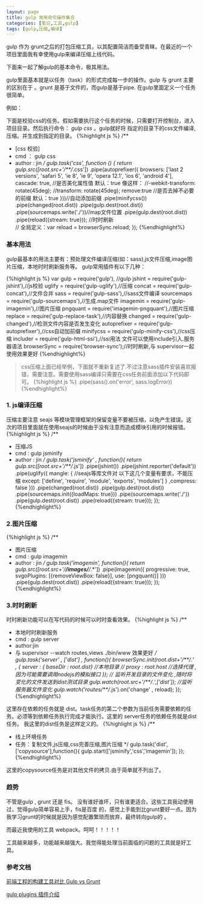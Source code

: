 ```yaml
---
layout: page
title: gulp 常用命令操作集合
categories: [笔记,工具,gulp]
tags: [gulp,压缩,编译]
---
```


gulp 作为 grunt之后的打包压缩工具，以其配置简洁而备受青睐。在最近的一个项目里面我有幸使用gulp来编译压缩上线代码。

下面来一起了解gulp的基本命令，极其用法。

gulp里面基本就是以任务（task）的形式完成每一步的操作。gulp 与 grunt 主要的区别在于 。grunt 是基于文件的，而gulp是基于pipe.
在gulp里面定义一个任务很简单。

例如：

下面是校验css的任务。假如需要执行这个任务的时候，只需要打开控制台，进入项目目录。然后执行命令： *gulp css* 。gulp就好将
指定的目录下的css文件编译,压缩。并生成到指定的目录。
{%highlight js %}
 /**
 * [css 校验]
 * cmd ： gulp css
 * author : jin
 */
 gulp.task('css', function () {
  return gulp.src([root.src+'/**/*.css'])
    .pipe(autoprefixer({
      browsers: ['last 2 versions', 'safari 5', 'ie 8', 'ie 9', 'opera 12.1', 'ios 6', 'android 4'],
        cascade: true, //是否美化属性值 默认：true 像这样：
        //-webkit-transform: rotate(45deg);
        //transform: rotate(45deg);
        remove:true //是否去掉不必要的前缀 默认：true
      }))//自动添加前缀
     .pipe(minifycss())
     .pipe(changed(root.dist))
     .pipe(gulp.dest(root.dist))
     .pipe(sourcemaps.write('./'))//map文件位置
     .pipe(gulp.dest(root.dist))
     .pipe(reload({stream: true})); //时时刷新  
     // 全局定义：var reload = browserSync.reload;
 });
{%endhighlight%}


### 基本用法
gulp最基本的用法主要有：预处理文件编译压缩(如：sass),js文件压缩,image图片压缩，本地时时刷新服务等。
gulp常用插件有以下几种：

{%highlight js %}
var gulp = require('gulp'), //gulp
	jshint = require('gulp-jshint'),//js校验
	uglify = require('gulp-uglify'),//压缩
	concat = require('gulp-concat'),//文件合并
	sass = require('gulp-sass'),//sass文件编译
	sourcemaps = require('gulp-sourcemaps'),//生成.map文件
	imagemin = require('gulp-imagemin'),//图片压缩
	pngquant = require('imagemin-pngquant'),//图片压缩
	replace = require('gulp-replace-task'),//内容替换
	changed = require('gulp-changed'),//检测文件内容是否发生变化
	autoprefixer = require('gulp-autoprefixer'),//css自动加前缀
	minifycss = require('gulp-minify-css'),//css压缩
	includer = require('gulp-html-ssi'),//ssi用法 文件可以使用include引入.服务器语法
	browserSync = require('browser-sync');//时时刷新,与 supervisor一起使用效果更好
{%endhighlight%}

>css压缩上面已经举例，下面就不重新复述了.不过注意sass插件安装喜欢报错，需要注意。需要使用sass编译只需要在css任务前面添加以下代码即可。
{%highlight js %}
 .pipe(sass().on('error', sass.logError))
{%endhighlight%}

### 1. js编译压缩
压缩主要注意 seajs 等模块管理框架的保留变量不要被压缩，以免产生错误。这次的项目里面就在使用seajs的时候由于没有注意而造成模块引用的时候报错。
{%highlight js %}
/**
 * 压缩JS
 * cmd : gulp jsminify
 * author : jin
 */
gulp.task('jsminify' , function(){
  return gulp.src([root.src+'/**/*.js'])
	.pipe(jshint())
	.pipe(jshint.reporter('default'))
	.pipe(uglify({
	  mangle: { //seajs等库文件对 以下这几个变量有要求，不能压缩
	    except: ['define', 'require', 'module', 'exports', 'modules']
	  }
	  ,compress: false
	}))
	.pipe(changed(root.dist))
	.pipe(gulp.dest(root.dist))
	.pipe(sourcemaps.init({loadMaps: true}))
	.pipe(sourcemaps.write('./'))
	.pipe(gulp.dest(root.dist))
	.pipe(reload({stream: true}));
});
{%endhighlight%}

### 2.图片压缩
{%highlight js %}
/**
 * 图片压缩
 * cmd : gulp imagemin
 * author : jin
 */
gulp.task('imagemin', function(){
  return gulp.src([root.src+'/**/images/**/*.*'])
	.pipe(imagemin({
		progressive: true,
		svgoPlugins: [{removeViewBox: false}],
		use: [pngquant()]
	}))
	.pipe(gulp.dest(root.dist))
	.pipe(reload({stream: true}));
});
{%endhighlight%}

### 3.时时刷新
时时刷新功能可以在写代码的时候可以时时查看效果。
{%highlight js %}
/**
 * 本地时时刷新服务
 * cmd : gulp server
 * author:jin
 * 与  supervisor  --watch routes,views ./bin/www   效果更好
 */
gulp.task('server' , ['dist'] , function(){
  browserSync.init(root.dist+'/**/*.*' , {
    server : { baseDir : root.dist}	//本地目录
    // proxy : root.host  //选择代理 , 因为可能需要调用nodejs的模拟接口
  });
  // 监听开发目录的文件变化 ,随时将变化的文件发送到dist测试目录
  gulp.watch(root.src+'/**/*.*',['dist']);
  //监听服务器文件变化
  gulp.watch('routes/**/*.js').on('change' , reload);
});
{%endhighlight%}

这里存在依赖的任务就是 dist。task任务的第二个参数为当前任务需要依赖的任务。必须等到依赖任务执行完成才能执行。这里的
server任务的依赖任务就是dist任务。
我这里的dist任务是这样定义的。
{%highlight js %}
 /**
 * 线上环境任务
 * 任务：复制文件,js压缩,css完善压缩,图片压缩
 */
  gulp.task('dist', ['copysource'],function(){
    gulp.start(['jsminify','css','imagemin']);
 });
{%endhighlight%}

这里的copysource任务是对其他文件的拷贝.由于简单就不列出了。

### 趋势
不管是gulp , grunt 还是 fis。 没有谁好谁坏，只有谁更适合。这些工具我动使用过，觉得gulp简单容易上手，fis是百度
的，感觉上手能到比grunt要好一点。因为我学习grunt的时候就是因为感觉配置繁琐而放弃，最终转向gulp的 。

而最近我使用的工具 webpack。呵呵！！！！！ 

工具越来越多，功能越来越强大。我觉得能处理当前面临的问题的工具就是好工具。

### 参考文档

[前端工程的构建工具对比 Gulp vs Grunt](https://segmentfault.com/a/1190000002491282)

[gulp plugins 插件介绍 ](http://colobu.com/2014/11/17/gulp-plugins-introduction/#gulp-src%28globs[,_options]%29)  